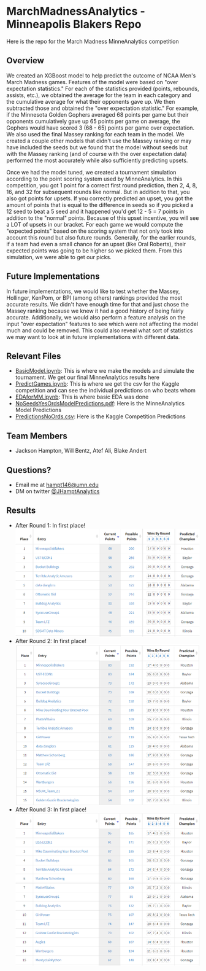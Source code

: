 # MarchMadnessAnalytics - Minneapolis Blakers Repo

Here is the repo for the March Madness MinneAnalytics competition

## Overview

We created an XGBoost model to help predict the outcome of NCAA Men's March Madness games. Features of the model were based on "over expectation statistics." For each of the statistics provided (points, rebounds, assists, etc.), we obtained the average for the team in each category and the cumulative average for what their opponents gave up. We then subtracted those and obtained the "over expectation statistic." For example, if the Minnesota Golden Gophers averaged 68 points per game but their opponents cumulatively gave up 65 points per game on average, the Gophers would have scored 3 (68 - 65) points per game over expectation. We also used the final Massey ranking for each team in the model. We created a couple other models that didn't use the Massey ranking or may have included the seeds but we found that the model without seeds but with the Massey ranking (and of course with the over expectation data) performed the most accurately while also sufficiently predicting upsets. 

Once we had the model tuned, we created a tournament simulation according to the point scoring system used by MinneAnalytics. In this competition, you got 1 point for a correct first round prediction, then 2, 4, 8, 16, and 32 for subsequent rounds like normal. But in addition to that, you also got points for upsets. If you correctly predicted an upset, you got the amount of points that is equal to the difference in seeds so if you picked a 12 seed to beat a 5 seed and it happened you'd get 12 - 5 = 7 points in addition to the "normal" points. Because of this upset incentive, you will see a LOT of upsets in our bracket. For each game we would compute the "expected points" based on the scoring system that not only took into account this round but also future rounds. Generally, for the earlier rounds, if a team had even a small chance for an upset (like Oral Roberts), their expected points was going to be higher so we picked them. From this simulation, we were able to get our picks.

## Future Implementations

In future implementations, we would like to test whether the Massey, Hollinger, KenPom, or BPI (among others) rankings provided the most accurate results. We didn't have enough time for that and just chose the Massey ranking because we knew it had a good history of being fairly accurate. 
Additionally, we would also perform a feature analysis on the input "over expectation" features to see which were not affecting the model much and could be removed. This could also reveal what sort of statistics we may want to look at in future implementations with different data.

## Relevant Files

* [BasicModel.ipynb](https://github.com/JCHampton/MarchMadnessAnalytics/blob/main/MarchMadness/BasicModel.ipynb): This is where we make the models and simulate the tournament. We get our final MinneAnalytics results here
* [PredictGames.ipynb](https://github.com/JCHampton/MarchMadnessAnalytics/blob/main/MarchMadness/PredictGames.ipynb): This is where we get the csv for the Kaggle competition and can see the individual predictions on who beats whom
* [EDAforMM.ipynb](https://github.com/JCHampton/MarchMadnessAnalytics/blob/main/MarchMadness/EDAforMM.ipynb): This is where basic EDA was done
* [NoSeedsYesOrdsModelPredictions.pdf](https://github.com/JCHampton/MarchMadnessAnalytics/blob/main/MarchMadness/NoSeedsYesOrdsModelPredictions.pdf): Here is the MinneAnalytics Model Predictions
* [PredictionsNoOrds.csv](https://github.com/JCHampton/MarchMadnessAnalytics/blob/main/MarchMadness/PredictionsNoOrds.csv): Here is the Kaggle Competition Predictions

## Team Members
* Jackson Hampton, Will Bentz, Atef Ali, Blake Andert

## Questions?
* Email me at hampt146@umn.edu 
* DM on twitter [@JHamptAnalytics](https://twitter.com/JHamptAnalytics)

## Results
* After Round 1: In first place! 
![](https://github.com/JCHampton/MarchMadnessAnalytics/blob/main/MarchMadness/Round1Results.png)
* After Round 2: In first place! 
![](https://github.com/JCHampton/MarchMadnessAnalytics/blob/main/MarchMadness/Round2Results.png)
* After Round 3: In first place! 
![](https://github.com/JCHampton/MarchMadnessAnalytics/blob/main/MarchMadness/Round3Results.png)
